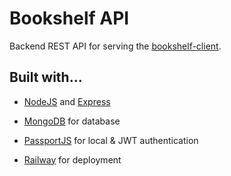 # Bookshelf API

Backend REST API for serving the [bookshelf-client](https://github.com/hwhuang27/bookshelf-client).


## Built with...

- [NodeJS](https://nodejs.org/en) and [Express](https://expressjs.com/)

- [MongoDB](https://www.mongodb.com/) for database

- [PassportJS](https://www.passportjs.org/) for local & JWT authentication

- [Railway](https://railway.app/) for deployment
